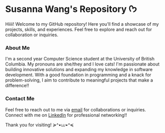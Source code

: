 # Susanna Wang's Repository ᡣ𐭩
Hiiii! Welcome to my GitHub repository! Here you'll find a showcase of my projects, skills, and experiences. 
Feel free to explore and reach out for collaboration or inquiries.

### About Me

I'm a second year Computer Science student at the University of British Columbia. My pronouns are she/they and I love cats! I'm passionate about building innovative solutions and expanding my knowledge in software development. With a good foundation in programming and a knack for problem-solving, I aim to contribute to meaningful projects that make a difference!!

### Contact Me
Feel free to reach out to me via [email](mailto:swang134@student.ubc.ca) for collaborations or inquiries. Connect with me on [LinkedIn](https://www.linkedin.com/in/susannaw9/) for professional networking!!

Thank you for visiting! ≽^•⩊•^≼

<!--
**suwsa9/suwsa9** is a ✨ _special_ ✨ repository because its `README.md` (this file) appears on your GitHub profile.

Here are some ideas to get you started:

- 🔭 I’m currently working on ...
- 🌱 I’m currently learning ...
- 👯 I’m looking to collaborate on ...
- 🤔 I’m looking for help with ...
- 💬 Ask me about ...
- 📫 How to reach me: ...
- 😄 Pronouns: ...
- ⚡ Fun fact: ...
-->
